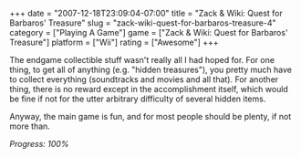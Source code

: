 +++
date = "2007-12-18T23:09:04-07:00"
title = "Zack & Wiki: Quest for Barbaros' Treasure"
slug = "zack-wiki-quest-for-barbaros-treasure-4"
category = ["Playing A Game"]
game = ["Zack &amp; Wiki: Quest for Barbaros' Treasure"]
platform = ["Wii"]
rating = ["Awesome"]
+++

The endgame collectible stuff wasn't really all I had hoped for.  For one thing, to get all of anything (e.g. "hidden treasures"), you pretty much have to collect everything (soundtracks and movies and all that).  For another thing, there is no reward except in the accomplishment itself, which would be fine if not for the utter arbitrary difficulty of several hidden items.

Anyway, the main game is fun, and for most people should be plenty, if not more than.

<i>Progress: 100%</i>